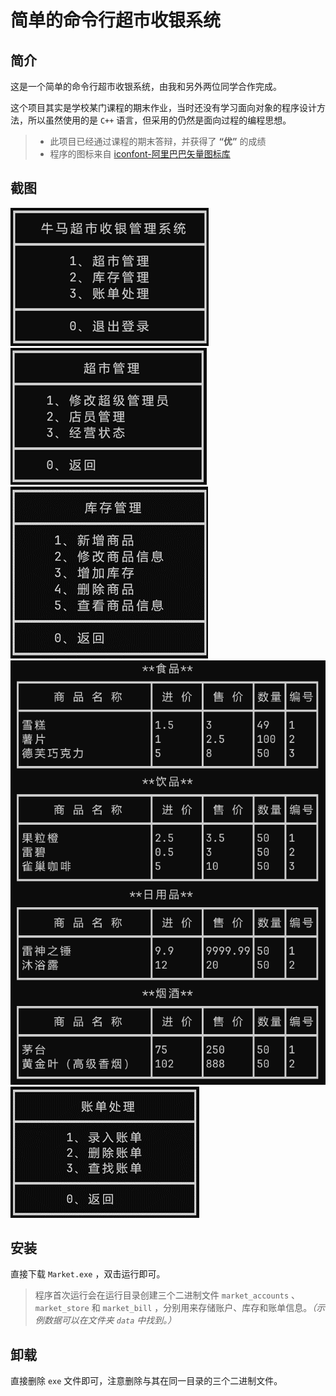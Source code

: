 简单的命令行超市收银系统
====
简介
----
这是一个简单的命令行超市收银系统，由我和另外两位同学合作完成。

这个项目其实是学校某门课程的期末作业，当时还没有学习面向对象的程序设计方法，所以虽然使用的是 `C++` 语言，但采用的仍然是面向过程的编程思想。

> - 此项目已经通过课程的期末答辩，并获得了 **“优”** 的成绩
> - 程序的图标来自 [iconfont-阿里巴巴矢量图标库](https://www.iconfont.cn/)

截图
----
![主菜单](<screenshots/main menu.png>)
![超市管理菜单](<screenshots/market manage.png>)
![库存管理菜单](<screenshots/storehouse manage.png>)
![货物清单](<screenshots/storehouse list.png>)
![账单处理菜单](<screenshots/bill manage.png>)

安装
----
直接下载 `Market.exe` ，双击运行即可。

>程序首次运行会在运行目录创建三个二进制文件 `market_accounts` 、`market_store` 和 `market_bill` ，分别用来存储账户、库存和账单信息。*（示例数据可以在文件夹 `data` 中找到。）*

卸载
----
直接删除 `exe` 文件即可，注意删除与其在同一目录的三个二进制文件。
